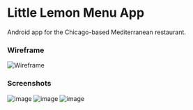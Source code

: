 # Little Lemon Menu App
Android app for the Chicago-based Mediterranean restaurant.

### Wireframe
![Wireframe](https://github.com/user-attachments/assets/de99de10-911d-4c50-94cb-d7d11371ba04)

### Screenshots

![image](https://github.com/user-attachments/assets/b709aa53-171a-4d22-a199-0cf81f03a36e)
![image](https://github.com/user-attachments/assets/014f1ec7-c55d-408d-80ff-6e2f0eec4c28)
![image](https://github.com/user-attachments/assets/8670846d-aa05-4136-bc45-767d9709ca0a)


